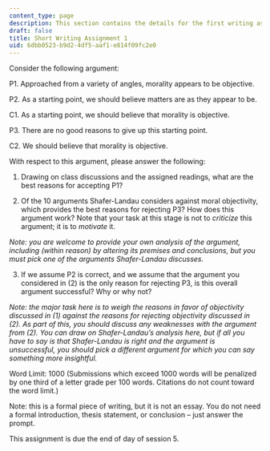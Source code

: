 ```yaml
---
content_type: page
description: This section contains the details for the first writing assignment.
draft: false
title: Short Writing Assignment 1
uid: 6dbb0523-b9d2-4df5-aaf1-e814f09fc2e0
---
```

Consider the following argument:

P1. Approached from a variety of angles, morality appears to be objective.

P2. As a starting point, we should believe matters are as they appear to be.

C1. As a starting point, we should believe that morality is objective.

P3. There are no good reasons to give up this starting point.

C2. We should believe that morality is objective.

With respect to this argument, please answer the following:

1) Drawing on class discussions and the assigned readings, what are the best reasons for accepting P1?

2) Of the 10 arguments Shafer-Landau considers against moral objectivity, which provides the best reasons for rejecting P3? How does this argument work? Note that your task at this stage is not to *criticize* this argument; it is to *motivate* it.

*Note: you are welcome to provide your own analysis of the argument, including (within reason) by altering its premises and conclusions, but you must pick one of the arguments Shafer-Landau discusses.*

3) If we assume P2 is correct, and we assume that the argument you considered in (2) is the only reason for rejecting P3, is this overall argument successful? Why or why not?

*Note: the major task here is to weigh the reasons in favor of objectivity discussed in (1) against the reasons for rejecting objectivity discussed in (2). As part of this, you should discuss any weaknesses with the argument from (2). You can draw on Shafer-Landau’s analysis here, but if all you have to say is that Shafer-Landau is right and the argument is unsuccessful, you should pick a different argument for which you can say something more insightful.*

Word Limit: 1000 (Submissions which exceed 1000 words will be penalized by one third of a letter grade per 100 words. Citations do not count toward the word limit.)

Note: this is a formal piece of writing, but it is not an essay. You do not need a formal introduction, thesis statement, or conclusion – just answer the prompt.

This assignment is due the end of day of session 5.